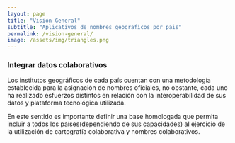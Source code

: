 ```yaml
---
layout: page
title: "Visión General"
subtitle: "Aplicativos de nombres geograficos por pais"
permalink: /vision-general/
image: /assets/img/triangles.png
---
```


### Integrar datos colaborativos

Los institutos geográficos de cada país cuentan con una metodología establecida para la asignación de nombres oficiales, no obstante, cada uno ha realizado esfuerzos distintos en relación con la interoperabilidad de sus datos y plataforma tecnológica utilizada.

En este sentido es importante definir una base homologada que permita incluir a todos los países(dependiendo de sus capacidades) al ejercicio de la utilización de cartografía colaborativa y nombres colaborativos.
